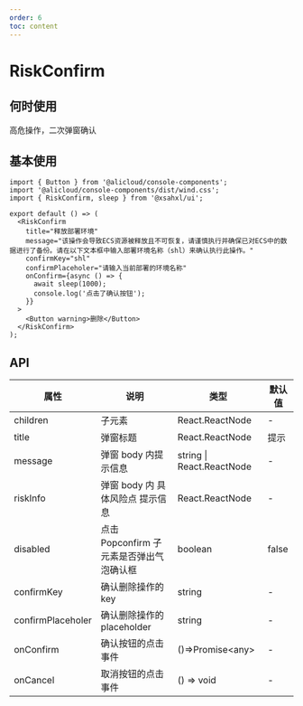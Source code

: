 ```yaml
---
order: 6
toc: content
---
```


# RiskConfirm

## 何时使用

高危操作，二次弹窗确认

## 基本使用

```tsx
import { Button } from '@alicloud/console-components';
import '@alicloud/console-components/dist/wind.css';
import { RiskConfirm, sleep } from '@xsahxl/ui';

export default () => (
  <RiskConfirm
    title="释放部署环境"
    message="该操作会导致ECS资源被释放且不可恢复，请谨慎执行并确保已对ECS中的数据进行了备份。请在以下文本框中输入部署环境名称（shl）来确认执行此操作。"
    confirmKey="shl"
    confirmPlaceholer="请输入当前部署的环境名称"
    onConfirm={async () => {
      await sleep(1000);
      console.log('点击了确认按钮');
    }}
  >
    <Button warning>删除</Button>
  </RiskConfirm>
);
```

## API

| 属性              | 说明                                     | 类型                      | 默认值 |
| ----------------- | ---------------------------------------- | ------------------------- | ------ |
| children          | 子元素                                   | React.ReactNode           | -      |
| title             | 弹窗标题                                 | React.ReactNode           | 提示   |
| message           | 弹窗 body 内提示信息                     | string \| React.ReactNode | -      |
| riskInfo          | 弹窗 body 内 具体风险点 提示信息         | React.ReactNode           | -      |
| disabled          | 点击 Popconfirm 子元素是否弹出气泡确认框 | boolean                   | false  |
| confirmKey        | 确认删除操作的 key                       | string                    | -      |
| confirmPlaceholer | 确认删除操作的 placeholder               | string                    | -      |
| onConfirm         | 确认按钮的点击事件                       | ()=>Promise<any\>         | -      |
| onCancel          | 取消按钮的点击事件                       | () => void                | -      |
